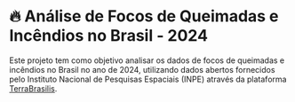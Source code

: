 # 🔥 Análise de Focos de Queimadas e Incêndios no Brasil - 2024

Este projeto tem como objetivo analisar os dados de focos de queimadas e incêndios no Brasil no ano de 2024, utilizando dados abertos fornecidos pelo Instituto Nacional de Pesquisas Espaciais (INPE) através da plataforma [TerraBrasilis](https://terrabrasilis.dpi.inpe.br/queimadas/portal/dados-abertos/#da-focos).
